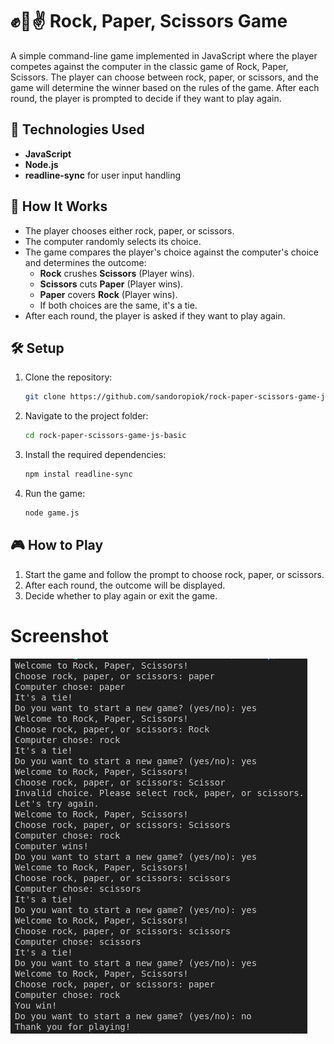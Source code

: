 # ✊🤚✌️ Rock, Paper, Scissors Game

A simple command-line game implemented in JavaScript where the player competes against the computer in the classic game of Rock, Paper, Scissors. The player can choose between rock, paper, or scissors, and the game will determine the winner based on the rules of the game. After each round, the player is prompted to decide if they want to play again.

## 🔧 Technologies Used
- **JavaScript**
- **Node.js**
- **readline-sync** for user input handling

## 🚀 How It Works
- The player chooses either rock, paper, or scissors.
- The computer randomly selects its choice.
- The game compares the player's choice against the computer's choice and determines the outcome:
  - **Rock** crushes **Scissors** (Player wins).
  - **Scissors** cuts **Paper** (Player wins).
  - **Paper** covers **Rock** (Player wins).
  - If both choices are the same, it's a tie.
- After each round, the player is asked if they want to play again.

## 🛠️ Setup

1. Clone the repository:
   ```bash
   git clone https://github.com/sandoropiok/rock-paper-scissors-game-js-basic.git
2. Navigate to the project folder:
   ```bash
   cd rock-paper-scissors-game-js-basic
   ```
3. Install the required dependencies:
   ```bash
   npm instal readline-sync
   ```
4. Run the game:
   ```bash
   node game.js
   ```
## 🎮 How to Play

1. Start the game and follow the prompt to choose rock, paper, or scissors.
2. After each round, the outcome will be displayed.
3. Decide whether to play again or exit the game.

# Screenshot

![rock,paper,scissors](./Screenshots/Screenshot%20from%202024-09-23%2010-10-38.png)